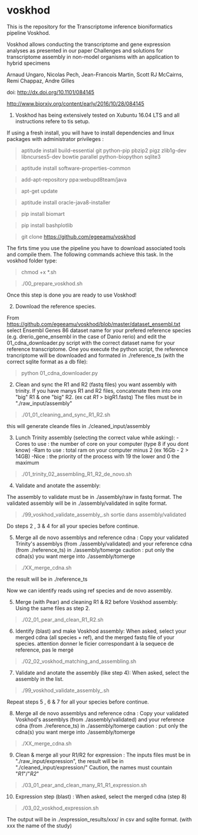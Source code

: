 # voskhod
This is the repository for the Transcriptome inference bioniformatics pipeline Voskhod.

Voskhod allows conducting the transcriptome and gene expression analyses as presented in our paper Challenges and solutions for transcriptome assembly in non-model organisms with an application to hybrid specimens

Arnaud Ungaro, Nicolas Pech, Jean-Francois Martin, Scott RJ McCairns, Remi Chappaz, Andre Gilles

doi: http://dx.doi.org/10.1101/084145

http://www.biorxiv.org/content/early/2016/10/28/084145

1. Voskhod has being extensively tested on Xubuntu 16.04 LTS and all instructions refere to tis setup.

If using a fresh install, you will have to install dependencies and linux packages with administrator privileges :

> aptitude install build-essential git python-pip  pbzip2 pigz zlib1g-dev libncurses5-dev bowtie parallel python-biopython sqlite3

> aptitude install software-properties-common

> add-apt-repository ppa:webupd8team/java

> apt-get update

> aptitude install oracle-java8-installer

> pip install biomart

> pip install bashplotlib

> git clone https://github.com/egeeamu/voskhod

The firts time you use the pipeline you have to download associated tools and compile them. The following commands achieve this task. In the voskhod folder type:

> chmod +x *.sh

> ./00_prepare_voskhod.sh

Once this step is done you are ready to use Voskhod!

2. Download the reference species.

From https://github.com/egeeamu/voskhod/blob/master/dataset_ensembl.txt select Ensembl Genes 86 dataset name for your prefered  reference species (e.g. drerio_gene_ensembl in the case of Danio rerio) and edit the 01_cdna_downloader.py script with the correct dataset name for your reference transcriptome. One you execute the python script, the reference trancriptome will be downloaded and formated in ./reference_ts (with the correct sqlite format as a db file):

> python 01_cdna_downloader.py

2. Clean and sync the R1 and R2 (fastq files) you want assembly with trinity.
If you have manys R1 and R2 files, concatenate them into one "big" R1 & one "big" R2.  (ex cat *R1* > bigR1.fastq)
The files must be in "./raw_input/assembly"

> ./01_01_cleaning_and_sync_R1_R2.sh

this will generate cleande files in ./cleaned_input/assembly

3. Lunch Trinity assembly (selecting the correct value while asking):
-Cores to use : the number of core on your computer (type 8 if you dont know)
-Ram to use : total ram on your computer minus 2 (ex 16Gb - 2 > 14GB)
-Nice : the priority of the process with 19 the lower and 0 the maximum

> ./01_trinity_02_assembling_R1_R2_de_novo.sh



4. Validate and anotate the assembly:

The assembly to validate must be in ./assembly/raw in fastq format.
The validated assembly will be in ./assembly/validated in sqlite format.

> ./99_voskhod_validate_assembly_.sh
sortie dans assembly/validated


Do steps 2 , 3 & 4 for all your species before continue.

5. Merge all de novo assemblys and reference cdna :
Copy your validated Trinity's assemblys (from ./assembly/validated)  and your reference cdna (from ./reference_ts) in ./assembly/tomerge
caution : put only the cdna(s) you want merge into ./assembly/tomerge

> ./XX_merge_cdna.sh

the result will be in ./reference_ts
	
Now we can identify reads using ref species and de novo assembly.


5. Merge (with Pear) and cleaning R1 & R2 before Voskhod assembly:
Using the same files as step 2.

> ./02_01_pear_and_clean_R1_R2.sh

6. Identify (blast) and make Voskhod assembly:
When asked, select your merged cdna (all species + ref), and the merged fastq file of your species.
attention donner le ficier correspondant à la sequece de reference, pas le mergé
> ./02_02_voskhod_matching_and_assembling.sh 

7. Validate and anotate the assembly (like step 4):
When asked, select the assembly in the list.

> ./99_voskhod_validate_assembly_.sh

Repeat steps 5 , 6 & 7 for all your species before continue.


8. Merge all de novo assemblys and reference cdna :
Copy your validated Voskhod's assemblys (from ./assembly/validated)  and your reference cdna (from ./reference_ts) in ./assembly/tomerge
caution : put only the cdna(s) you want merge into ./assembly/tomerge

> ./XX_merge_cdna.sh


9. Clean & merge all your R1/R2 for expression :
The inputs files must be in "./raw_input/expression", the result will be in "./cleaned_input/expression/" 
Caution, the names must countain "_R1_"/"_R2_"

> ./03_01_pear_and_clean_many_R1_R1_expression.sh

10. Expression step (blast) :
When asked, select the merged cdna (step 8)

> ./03_02_voskhod_expression.sh

The output will be in ./expression_results/xxx/  in csv and sqlite format.
(with xxx the name of the study)
